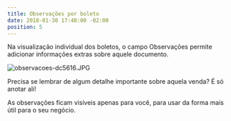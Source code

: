 ```yaml
---
title: Observações por boleto
date: 2018-01-30 17:48:00 -02:00
position: 5
---
```


Na visualização individual dos boletos, o campo Observações permite adicionar informações extras sobre aquele documento.

![observacoes-dc5616.JPG](/uploads/observacoes-dc5616.JPG)

Precisa se lembrar de algum detalhe importante sobre aquela venda? É só anotar ali!

As observações ficam visíveis apenas para você, para usar da forma mais útil para o seu negócio.
